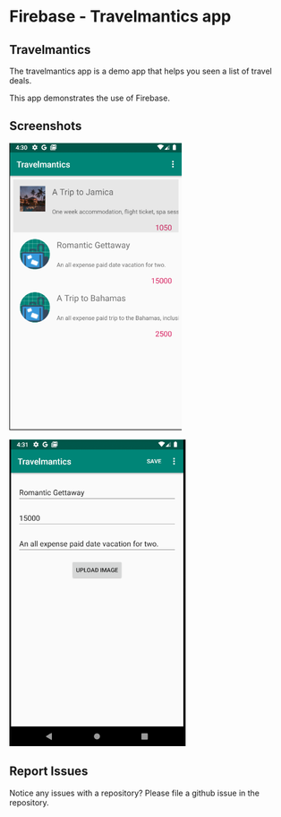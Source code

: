 # Firebase - Travelmantics app


## Travelmantics

The travelmantics app is a demo app that helps you seen a list of travel deals.


This app demonstrates the use of Firebase.


## Screenshots

![Screenshot1](app/src/main/res/drawable/Screenshot1.png)

![Screenshot2](app/src/main/res/drawable/Screenshot2.png)

## Report Issues
Notice any issues with a repository? Please file a github issue in the repository.


